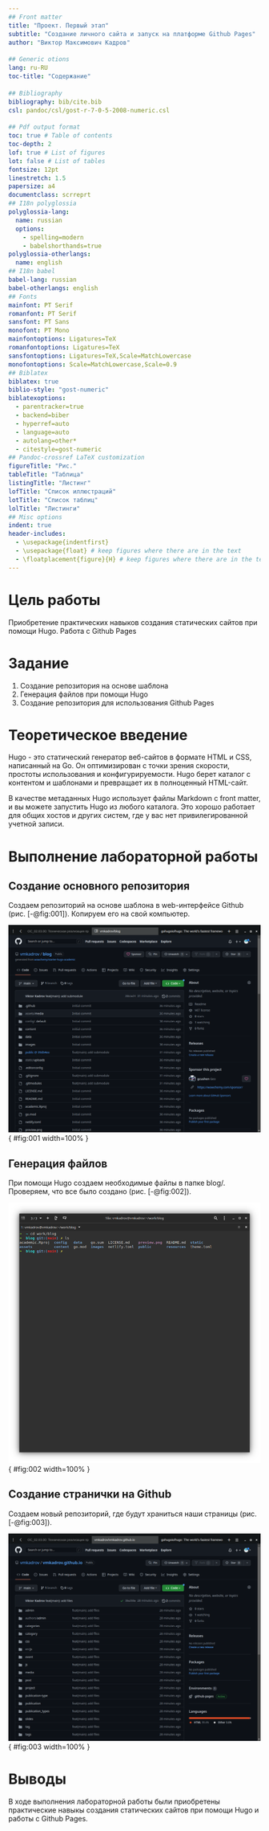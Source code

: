 ```yaml
---
## Front matter
title: "Проект. Первый этап"
subtitle: "Создание личного сайта и запуск на платформе Github Pages"
author: "Виктор Максимович Кадров"

## Generic otions
lang: ru-RU
toc-title: "Содержание"

## Bibliography
bibliography: bib/cite.bib
csl: pandoc/csl/gost-r-7-0-5-2008-numeric.csl

## Pdf output format
toc: true # Table of contents
toc-depth: 2
lof: true # List of figures
lot: false # List of tables
fontsize: 12pt
linestretch: 1.5
papersize: a4
documentclass: scrreprt
## I18n polyglossia
polyglossia-lang:
  name: russian
  options:
	- spelling=modern
	- babelshorthands=true
polyglossia-otherlangs:
  name: english
## I18n babel
babel-lang: russian
babel-otherlangs: english
## Fonts
mainfont: PT Serif
romanfont: PT Serif
sansfont: PT Sans
monofont: PT Mono
mainfontoptions: Ligatures=TeX
romanfontoptions: Ligatures=TeX
sansfontoptions: Ligatures=TeX,Scale=MatchLowercase
monofontoptions: Scale=MatchLowercase,Scale=0.9
## Biblatex
biblatex: true
biblio-style: "gost-numeric"
biblatexoptions:
  - parentracker=true
  - backend=biber
  - hyperref=auto
  - language=auto
  - autolang=other*
  - citestyle=gost-numeric
## Pandoc-crossref LaTeX customization
figureTitle: "Рис."
tableTitle: "Таблица"
listingTitle: "Листинг"
lofTitle: "Список иллюстраций"
lotTitle: "Список таблиц"
lolTitle: "Листинги"
## Misc options
indent: true
header-includes:
  - \usepackage{indentfirst}
  - \usepackage{float} # keep figures where there are in the text
  - \floatplacement{figure}{H} # keep figures where there are in the text
---
```


# Цель работы

Приобретение практических навыков создания статических сайтов при помощи Hugo. Работа с Github Pages

# Задание

1. Создание репозитория на основе шаблона
2. Генерация файлов при помощи Hugo
3. Создание репозитория для использования Github Pages

# Теоретическое введение

Hugo - это статический генератор веб-сайтов в формате HTML и CSS, написанный на Go. Он оптимизирован с точки зрения скорости, простоты использования и конфигурируемости. Hugo берет каталог с контентом и шаблонами и превращает их в полноценный HTML-сайт.

В качестве метаданных Hugo использует файлы Markdown с front matter, и вы можете запустить Hugo из любого каталога. Это хорошо работает для общих хостов и других систем, где у вас нет привилегированной учетной записи.

# Выполнение лабораторной работы

## Создание оcновного репозитория

Создаем репозиторий на основе шаблона в web-интерфейсе Github (рис. [-@fig:001]). Копируем его на свой компьютер.

![Создание папки](image/pr-01-01.png){ #fig:001 width=100% }

## Генерация файлов

При помощи Hugo создаем необходимые файлы в папке blog/. Проверяем, что все было создано (рис. [-@fig:002]).

![Новые директории](image/pr-01-02.png){ #fig:002 width=100% }

## Создание странички на Github

Создаем новый репозиторий, где будут храниться наши страницы (рис. [-@fig:003]).

![Создание доп. репозитория](image/pr-01-03.png){ #fig:003 width=100% }


# Выводы

В ходе выполнения лабораторной работы были приобретены практические навыкы создания статических сайтов при помощи Hugo и работы с Github Pages.

